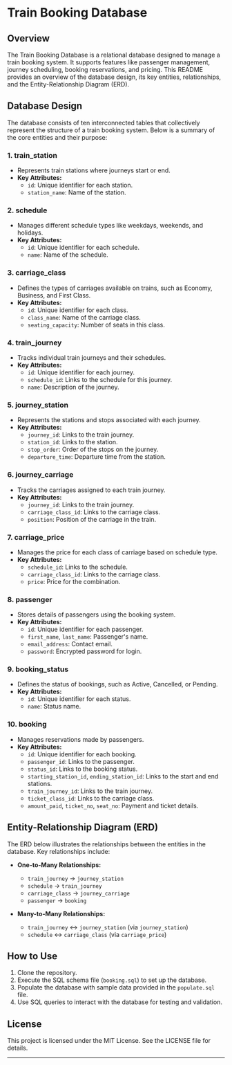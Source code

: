 # Train Booking Database

## Overview
The Train Booking Database is a relational database designed to manage a train booking system. It supports features like passenger management, journey scheduling, booking reservations, and pricing. This README provides an overview of the database design, its key entities, relationships, and the Entity-Relationship Diagram (ERD).

## Database Design
The database consists of ten interconnected tables that collectively represent the structure of a train booking system. Below is a summary of the core entities and their purpose:

### 1. **train_station**
- Represents train stations where journeys start or end.
- **Key Attributes:**
  - `id`: Unique identifier for each station.
  - `station_name`: Name of the station.

### 2. **schedule**
- Manages different schedule types like weekdays, weekends, and holidays.
- **Key Attributes:**
  - `id`: Unique identifier for each schedule.
  - `name`: Name of the schedule.

### 3. **carriage_class**
- Defines the types of carriages available on trains, such as Economy, Business, and First Class.
- **Key Attributes:**
  - `id`: Unique identifier for each class.
  - `class_name`: Name of the carriage class.
  - `seating_capacity`: Number of seats in this class.

### 4. **train_journey**
- Tracks individual train journeys and their schedules.
- **Key Attributes:**
  - `id`: Unique identifier for each journey.
  - `schedule_id`: Links to the schedule for this journey.
  - `name`: Description of the journey.

### 5. **journey_station**
- Represents the stations and stops associated with each journey.
- **Key Attributes:**
  - `journey_id`: Links to the train journey.
  - `station_id`: Links to the station.
  - `stop_order`: Order of the stops on the journey.
  - `departure_time`: Departure time from the station.

### 6. **journey_carriage**
- Tracks the carriages assigned to each train journey.
- **Key Attributes:**
  - `journey_id`: Links to the train journey.
  - `carriage_class_id`: Links to the carriage class.
  - `position`: Position of the carriage in the train.

### 7. **carriage_price**
- Manages the price for each class of carriage based on schedule type.
- **Key Attributes:**
  - `schedule_id`: Links to the schedule.
  - `carriage_class_id`: Links to the carriage class.
  - `price`: Price for the combination.

### 8. **passenger**
- Stores details of passengers using the booking system.
- **Key Attributes:**
  - `id`: Unique identifier for each passenger.
  - `first_name`, `last_name`: Passenger's name.
  - `email_address`: Contact email.
  - `password`: Encrypted password for login.

### 9. **booking_status**
- Defines the status of bookings, such as Active, Cancelled, or Pending.
- **Key Attributes:**
  - `id`: Unique identifier for each status.
  - `name`: Status name.

### 10. **booking**
- Manages reservations made by passengers.
- **Key Attributes:**
  - `id`: Unique identifier for each booking.
  - `passenger_id`: Links to the passenger.
  - `status_id`: Links to the booking status.
  - `starting_station_id`, `ending_station_id`: Links to the start and end stations.
  - `train_journey_id`: Links to the train journey.
  - `ticket_class_id`: Links to the carriage class.
  - `amount_paid`, `ticket_no`, `seat_no`: Payment and ticket details.

## Entity-Relationship Diagram (ERD)
The ERD below illustrates the relationships between the entities in the database. Key relationships include:

- **One-to-Many Relationships:**
  - `train_journey` → `journey_station`
  - `schedule` → `train_journey`
  - `carriage_class` → `journey_carriage`
  - `passenger` → `booking`

- **Many-to-Many Relationships:**
  - `train_journey` ↔ `journey_station` (via `journey_station`)
  - `schedule` ↔ `carriage_class` (via `carriage_price`)



## How to Use
1. Clone the repository.
2. Execute the SQL schema file (`booking.sql`) to set up the database.
3. Populate the database with sample data provided in the `populate.sql` file.
4. Use SQL queries to interact with the database for testing and validation.

## License
This project is licensed under the MIT License. See the LICENSE file for details.

---

